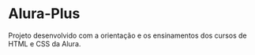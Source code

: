 # Alura-Plus
Projeto desenvolvido com a orientação e os ensinamentos dos cursos de HTML e CSS da Alura.
